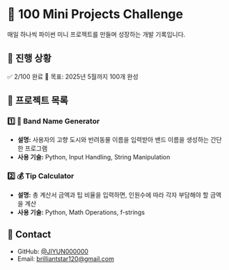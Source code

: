 # 🚀 100 Mini Projects Challenge
매일 하나씩 파이썬 미니 프로젝트를 만들며 성장하는 개발 기록입니다.

## 📜 진행 상황
✅ 2/100 완료
📅 목표: 2025년 5월까지 100개 완성  

## 📂 프로젝트 목록

### 1️⃣ 🎸 Band Name Generator  
- **설명:** 사용자의 고향 도시와 반려동물 이름을 입력받아 밴드 이름을 생성하는 간단한 프로그램  
- **사용 기술:** Python, Input Handling, String Manipulation  

### 2️⃣ 💰 Tip Calculator
- **설명:** 총 계산서 금액과 팁 비율을 입력하면, 인원수에 따라 각자 부담해야 할 금액을 계산
- **사용 기술:** Python, Math Operations, f-strings

## 📧 Contact
- GitHub: [@JIYUN000000](https://github.com/username)
- Email: brilliantstar120@gmail.com
